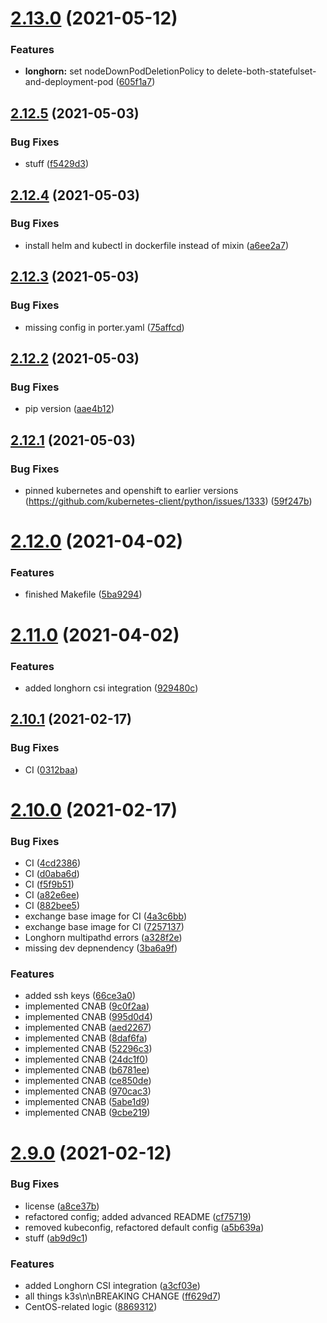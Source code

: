 # [2.13.0](https://gitlab.com/p3r.one/apollo/compare/v2.12.5...v2.13.0) (2021-05-12)


### Features

* **longhorn:** set nodeDownPodDeletionPolicy to delete-both-statefulset-and-deployment-pod ([605f1a7](https://gitlab.com/p3r.one/apollo/commit/605f1a7749669ec775427b4404a3b4e3d0fdc434))

## [2.12.5](https://gitlab.com/p3r.one/apollo/compare/v2.12.4...v2.12.5) (2021-05-03)


### Bug Fixes

* stuff ([f5429d3](https://gitlab.com/p3r.one/apollo/commit/f5429d3794b95a8cdcc4d358dce137ed207fd37f))

## [2.12.4](https://gitlab.com/p3r.one/apollo/compare/v2.12.3...v2.12.4) (2021-05-03)


### Bug Fixes

* install helm and kubectl in dockerfile instead of mixin ([a6ee2a7](https://gitlab.com/p3r.one/apollo/commit/a6ee2a75211d82e1ab80fb8f4095cdfa09595c71))

## [2.12.3](https://gitlab.com/p3r.one/apollo/compare/v2.12.2...v2.12.3) (2021-05-03)


### Bug Fixes

* missing config in porter.yaml ([75affcd](https://gitlab.com/p3r.one/apollo/commit/75affcd57d6020dbb1c2819f6dfbf263720636c8))

## [2.12.2](https://gitlab.com/p3r.one/apollo/compare/v2.12.1...v2.12.2) (2021-05-03)


### Bug Fixes

* pip version ([aae4b12](https://gitlab.com/p3r.one/apollo/commit/aae4b122b5a966d99fefcacdaa581a761863a8d5))

## [2.12.1](https://gitlab.com/p3r.one/apollo/compare/v2.12.0...v2.12.1) (2021-05-03)


### Bug Fixes

* pinned kubernetes and openshift to earlier versions (https://github.com/kubernetes-client/python/issues/1333) ([59f247b](https://gitlab.com/p3r.one/apollo/commit/59f247bd67ec10af76d52d687dfc0e4f878144e3))

# [2.12.0](https://gitlab.com/p3r.one/apollo/compare/v2.11.0...v2.12.0) (2021-04-02)


### Features

* finished Makefile ([5ba9294](https://gitlab.com/p3r.one/apollo/commit/5ba9294a732641f7d16c2e9b7974cc381aca5b48))

# [2.11.0](https://gitlab.com/p3r.one/apollo/compare/v2.10.1...v2.11.0) (2021-04-02)


### Features

* added longhorn csi integration ([929480c](https://gitlab.com/p3r.one/apollo/commit/929480c55d15127844a76b3fac59e9f4575eafb5))

## [2.10.1](https://gitlab.com/p3r.one/apollo/compare/v2.10.0...v2.10.1) (2021-02-17)


### Bug Fixes

* CI ([0312baa](https://gitlab.com/p3r.one/apollo/commit/0312baa4278f629c94dd482d36c98d41bf0d44af))

# [2.10.0](https://gitlab.com/p3r.one/apollo/compare/v2.9.0...v2.10.0) (2021-02-17)


### Bug Fixes

* CI ([4cd2386](https://gitlab.com/p3r.one/apollo/commit/4cd2386fa105f99cce7c0e9ee5b75c62df04b0c0))
* CI ([d0aba6d](https://gitlab.com/p3r.one/apollo/commit/d0aba6dd6ed5374c6c875b465b017d34164da702))
* CI ([f5f9b51](https://gitlab.com/p3r.one/apollo/commit/f5f9b51b0bc82f15986935cea2dc3848690c127c))
* CI ([a82e6ee](https://gitlab.com/p3r.one/apollo/commit/a82e6ee8dd808e92f75deb818dc4f8a796c7d8bb))
* CI ([882bee5](https://gitlab.com/p3r.one/apollo/commit/882bee5eac3ac7445512efed098bbfd41ceb9613))
* exchange base image for CI ([4a3c6bb](https://gitlab.com/p3r.one/apollo/commit/4a3c6bb6c7a0d2a7b79d94d40d214fc51bbb5bad))
* exchange base image for CI ([7257137](https://gitlab.com/p3r.one/apollo/commit/7257137190be023b10930b1818c33c6a8073a81f))
* Longhorn multipathd errors ([a328f2e](https://gitlab.com/p3r.one/apollo/commit/a328f2e4de2a6200826f554d98a4f20ac7e2b4dd))
* missing dev depnendency ([3ba6a9f](https://gitlab.com/p3r.one/apollo/commit/3ba6a9fa10cd1f7dc8b83f4eda1633f329ba4620))


### Features

* added ssh keys ([66ce3a0](https://gitlab.com/p3r.one/apollo/commit/66ce3a0e178d1f014a0f0dd9d407a7387ec0f9f4))
* implemented CNAB ([9c0f2aa](https://gitlab.com/p3r.one/apollo/commit/9c0f2aa3a674c8f805c27a9570ced2acd5b8cf4f))
* implemented CNAB ([995d0d4](https://gitlab.com/p3r.one/apollo/commit/995d0d41ae56eab08ca17a6f5e37e34aed297e73))
* implemented CNAB ([aed2267](https://gitlab.com/p3r.one/apollo/commit/aed22677219389718fd8b1e8827edf39b2b2f082))
* implemented CNAB ([8daf6fa](https://gitlab.com/p3r.one/apollo/commit/8daf6fa980b523a1d5b1e50ae9e5c3b4cf929756))
* implemented CNAB ([52296c3](https://gitlab.com/p3r.one/apollo/commit/52296c3c14824f5ac32073d83bce91dd4e941904))
* implemented CNAB ([24dc1f0](https://gitlab.com/p3r.one/apollo/commit/24dc1f08421142d9940dcd715e8995f78a8ebeca))
* implemented CNAB ([b6781ee](https://gitlab.com/p3r.one/apollo/commit/b6781ee7725bccdfc38752f587eb332021690d37))
* implemented CNAB ([ce850de](https://gitlab.com/p3r.one/apollo/commit/ce850de848ce639519b6fb60360d2bea0e0ecb17))
* implemented CNAB ([970cac3](https://gitlab.com/p3r.one/apollo/commit/970cac3fb99ab11258174e78b1e5b108893240b9))
* implemented CNAB ([5abe1d9](https://gitlab.com/p3r.one/apollo/commit/5abe1d9a198d16133b828e45ee3069344469427f))
* implemented CNAB ([9cbe219](https://gitlab.com/p3r.one/apollo/commit/9cbe219181017d5e0e4cb936d006be1c1350868f))

# [2.9.0](https://gitlab.com/p3r.one/apollo/compare/v2.8.0...v2.9.0) (2021-02-12)


### Bug Fixes

* license ([a8ce37b](https://gitlab.com/p3r.one/apollo/commit/a8ce37b7590e1c1c3355aac730a4fc0f97ba3a32))
* refactored config; added advanced README ([cf75719](https://gitlab.com/p3r.one/apollo/commit/cf7571995679bc0af60dce047e93cece4a142379))
* removed kubeconfig, refactored default config ([a5b639a](https://gitlab.com/p3r.one/apollo/commit/a5b639a07f141da73f8908a9d7225badffa672be))
* stuff ([ab9d9c1](https://gitlab.com/p3r.one/apollo/commit/ab9d9c1ed2d59ce7556f1eb65e49357335bc1252))


### Features

* added Longhorn CSI integration ([a3cf03e](https://gitlab.com/p3r.one/apollo/commit/a3cf03e10751205620469cab95e7a7a2f43de722))
* all things k3s\n\nBREAKING CHANGE ([ff629d7](https://gitlab.com/p3r.one/apollo/commit/ff629d7981a4fefa44e15926f1dbefd37845fd29))
* CentOS-related logic ([8869312](https://gitlab.com/p3r.one/apollo/commit/8869312d064a8c4e9547a59f603589b3964ca73f))
